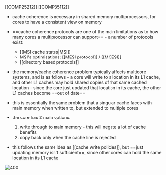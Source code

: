 [[COMP25212]]
[[COMP35112]]

- cache coherence is necessary in shared memory multiprocessors, for cores to have a consistent view on memory
- ==cache coherence protocols are one of the main limitations as to how many cores a multiprocessor can support== - a number of protocols exist:
	- [[MSI cache states|MSI]]
	- MSI's optimisations: [[MESI protocol]] / [[MOESI]]
	- [[directory based protocols]]

- the memory/cache coherence problem typically affects multicore systems, and is as follows - a core will write to a location in its L1 cache, and other L1 caches may hold shared copies of that same cached location - since the core just updated that location in its cache, the other L1 caches become ==out of date==
- this is essentially the same problem that a singular cache faces with main memory when written to, but extended to multiple cores
- the core has 2 main options:
	1. write through to main memory - this will negate a lot of cache benefits
	2. copy back only when the cache line is rejected
- this follows the same idea as [[cache write policies]], but ==just updating memory isn't sufficient==, since other cores can hold the same location in its L1 cache

![400](https://i.imgur.com/oPedmfX.png)
